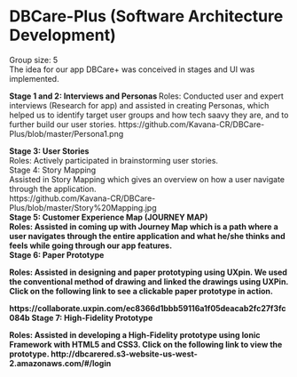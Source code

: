 <h1> DBCare-Plus (Software Architecture Development) </h1>
<p> Group size: 5 <br>
The idea for our app DBCare+ was conceived in stages and UI was implemented. <br> </p>
<p> <b> Stage 1 and 2: Interviews and Personas </b>
Roles: Conducted user and expert interviews (Research for app) and assisted in creating Personas, which helped us to identify target user groups and how tech saavy they are, and to further build our user stories. 
https://github.com/Kavana-CR/DBCare-Plus/blob/master/Persona1.png <br> </p>
<b> Stage 3: User Stories </b> <br>
Roles: Actively participated in brainstorming user stories.<br>
Stage 4: Story Mapping<br>
Assisted in Story Mapping which gives an overview on how a user navigate through the application.<br>
https://github.com/Kavana-CR/DBCare-Plus/blob/master/Story%20Mapping.jpg <br>
<b> Stage 5: Customer Experience Map (JOURNEY MAP) <b> <br>
Roles: Assisted in coming up with Journey Map which is a path where a user navigates through the entire application and what he/she thinks and feels while going through our app features. <br>
<b> Stage 6: Paper Prototype </b> <br>
<p> Roles: Assisted in designing and paper prototyping using UXpin. We used the conventional method of drawing and linked the drawings using UXPin. Click on the following link to see a clickable paper prototype in action. </p>
<a> https://collaborate.uxpin.com/ec8366d1bbb59116a1f05deacab2fc27f3fc084b </a>
<b> Stage 7: High-Fidelity Prototype </b>
<p> Roles: Assisted in developing a High-Fidelity prototype using Ionic Framework with HTML5 and CSS3. Click on the following link to view the prototype.
http://dbcarered.s3-website-us-west-2.amazonaws.com/#/login </p>
